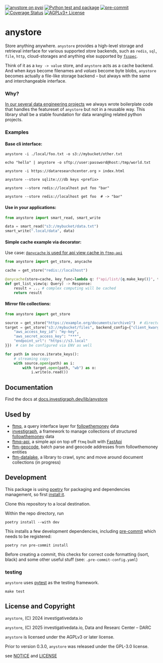 [![anystore on pypi](https://img.shields.io/pypi/v/anystore)](https://pypi.org/project/anystore/)
[![Python test and package](https://github.com/dataresearchcenter/anystore/actions/workflows/python.yml/badge.svg)](https://github.com/dataresearchcenter/anystore/actions/workflows/python.yml)
[![pre-commit](https://img.shields.io/badge/pre--commit-enabled-brightgreen?logo=pre-commit)](https://github.com/pre-commit/pre-commit)
[![Coverage Status](https://coveralls.io/repos/github/dataresearchcenter/anystore/badge.svg?branch=main)](https://coveralls.io/github/dataresearchcenter/anystore?branch=main)
[![AGPLv3+ License](https://img.shields.io/pypi/l/anystore)](./LICENSE)

# anystore

Store anything anywhere. `anystore` provides a high-level storage and retrieval interface for various supported _store_ backends, such as `redis`, `sql`, `file`, `http`, cloud-storages and anything else supported by [`fsspec`](https://filesystem-spec.readthedocs.io/en/latest/index.html).

Think of it as a `key -> value` store, and `anystore` acts as a cache backend. And when _keys_ become filenames and _values_ become byte blobs, `anystore` becomes actually a file-like storage backend – but always with the same and interchangeable interface.

### Why?

[In our several data engineering projects](https://dataresearchcenter.org/projects) we always wrote boilerplate code that handles the featureset of `anystore` but not in a reusable way. This library shall be a stable foundation for data wrangling related python projects.

### Examples

#### Base cli interface:

```shell
anystore -i ./local/foo.txt -o s3://mybucket/other.txt

echo "hello" | anystore -o sftp://user:password@host:/tmp/world.txt

anystore -i https://dataresearchcenter.org > index.html

anystore --store sqlite:///db keys <prefix>

anystore --store redis://localhost put foo "bar"

anystore --store redis://localhost get foo  # -> "bar"
```
#### Use in your applications:

```python
from anystore import smart_read, smart_write

data = smart_read("s3://mybucket/data.txt")
smart_write(".local/data", data)
```

#### Simple cache example via decorator:

Use case: [`@anycache` is used for api view cache in `ftmq-api`](https://github.com/dataresearchcenter/ftmq-api/blob/main/ftmq_api/views.py)

```python
from anystore import get_store, anycache

cache = get_store("redis://localhost")

@anycache(store=cache, key_func=lambda q: f"api/list/{q.make_key()}", ttl=60)
def get_list_view(q: Query) -> Response:
    result = ... # complex computing will be cached
    return result
```

#### Mirror file collections:

```python
from anystore import get_store

source = get_store("https://example.org/documents/archive1")  # directory listing
target = get_store("s3://mybucket/files", backend_config={"client_kwargs": {
    "aws_access_key_id": "my-key",
    "aws_secret_access_key": "***",
    "endpoint_url": "https://s3.local"
}})  # can be configured via ENV as well

for path in source.iterate_keys():
    # streaming copy:
    with source.open(path) as i:
        with target.open(path, "wb") as o:
            i.write(o.read())
```

## Documentation

Find the docs at [docs.investigraph.dev/lib/anystore](https://docs.investigraph.dev/lib/anystore)

## Used by

- [ftmq](https://github.com/dataresearchcenter/ftmq), a query interface layer for [followthemoney](https://followthemoney.tech) data
- [investigraph](https://github.com/dataresearchcenter/investigraph),  a framework to manage collections of structured [followthemoney](https://followthemoney.tech) data
- [ftmq-api](https://github.com/dataresearchcenter/ftmq-api), a simple api on top off `ftmq` built with [FastApi](https://fastapi.tiangolo.com/)
- [ftm-geocode](https://github.com/dataresearchcenter/ftm-geocode), batch parse and geocode addresses from followthemoney entities
- [ftm-datalake](https://github.com/dataresearchcenter/ftm-datalake), a library to crawl, sync and move around document collections (in progress)


## Development

This package is using [poetry](https://python-poetry.org/) for packaging and dependencies management, so first [install it](https://python-poetry.org/docs/#installation).

Clone this repository to a local destination.

Within the repo directory, run

    poetry install --with dev

This installs a few development dependencies, including [pre-commit](https://pre-commit.com/) which needs to be registered:

    poetry run pre-commit install

Before creating a commit, this checks for correct code formatting (isort, black) and some other useful stuff (see: `.pre-commit-config.yaml`)

### testing

`anystore` uses [pytest](https://docs.pytest.org/en/stable/) as the testing framework.

    make test

## License and Copyright

`anystore`, (C) 2024 investigativedata.io

`anystore`, (C) 2025 investigativedata.io, Data and Researc Center – DARC

`anystore` is licensed under the AGPLv3 or later license.

Prior to version 0.3.0, `anystore` was released under the GPL-3.0 license.

see [NOTICE](./NOTICE) and [LICENSE](./LICENSE)
